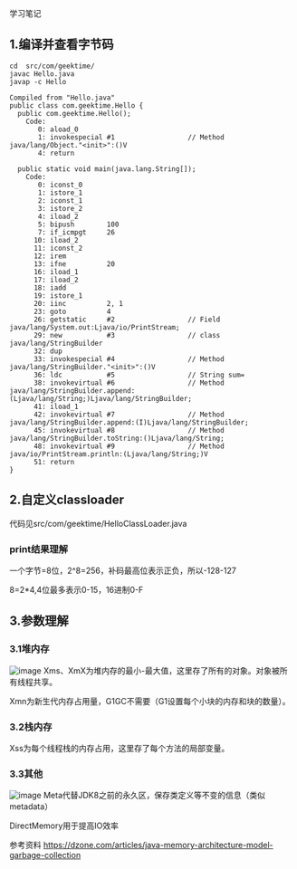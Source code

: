 学习笔记

## 1.编译并查看字节码
```
cd  src/com/geektime/
javac Hello.java
javap -c Hello
```

```
Compiled from "Hello.java"
public class com.geektime.Hello {
  public com.geektime.Hello();
    Code:
       0: aload_0
       1: invokespecial #1                  // Method java/lang/Object."<init>":()V
       4: return

  public static void main(java.lang.String[]);
    Code:
       0: iconst_0
       1: istore_1
       2: iconst_1
       3: istore_2
       4: iload_2
       5: bipush        100
       7: if_icmpgt     26
      10: iload_2
      11: iconst_2
      12: irem
      13: ifne          20
      16: iload_1
      17: iload_2
      18: iadd
      19: istore_1
      20: iinc          2, 1
      23: goto          4
      26: getstatic     #2                  // Field java/lang/System.out:Ljava/io/PrintStream;
      29: new           #3                  // class java/lang/StringBuilder
      32: dup
      33: invokespecial #4                  // Method java/lang/StringBuilder."<init>":()V
      36: ldc           #5                  // String sum=
      38: invokevirtual #6                  // Method java/lang/StringBuilder.append:(Ljava/lang/String;)Ljava/lang/StringBuilder;
      41: iload_1
      42: invokevirtual #7                  // Method java/lang/StringBuilder.append:(I)Ljava/lang/StringBuilder;
      45: invokevirtual #8                  // Method java/lang/StringBuilder.toString:()Ljava/lang/String;
      48: invokevirtual #9                  // Method java/io/PrintStream.println:(Ljava/lang/String;)V
      51: return
}
```

## 2.自定义classloader
代码见src/com/geektime/HelloClassLoader.java
### print结果理解
一个字节=8位，2^8=256，补码最高位表示正负，所以-128-127

8=2*4,4位最多表示0-15，16进制0-F

## 3.参数理解
### 3.1堆内存
![image](https://github.com/LmYjQ/JAVA-000/tree/main/Week_01/jvm_cheatseet.jpg)
Xms、XmX为堆内存的最小-最大值，这里存了所有的对象。对象被所有线程共享。

Xmn为新生代内存占用量，G1GC不需要（G1设置每个小块的内存和块的数量）。
### 3.2栈内存
Xss为每个线程栈的内存占用，这里存了每个方法的局部变量。

### 3.3其他
![image](https://github.com/LmYjQ/JAVA-000/tree/main/Week_01/JMM.jpeg)
Meta代替JDK8之前的永久区，保存类定义等不变的信息（类似metadata）

DirectMemory用于提高IO效率


参考资料
https://dzone.com/articles/java-memory-architecture-model-garbage-collection
